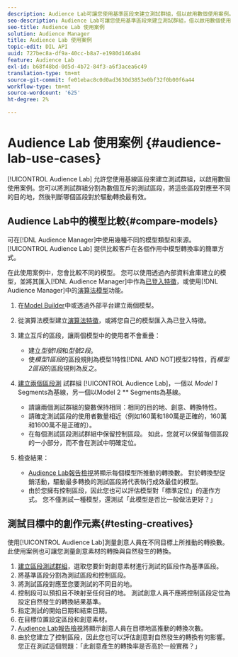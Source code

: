 ```yaml
---
description: Audience Lab可讓您使用基準區段來建立測試群組，借以啟用數個使用案例。 您可以將測試群組分割為數個互斥的測試區段，將這些區段對應至不同的目的地，然後判斷哪個區段對於驅動轉換最有效。
seo-description: Audience Lab可讓您使用基準區段來建立測試群組，借以啟用數個使用案例。 您可以將測試群組分割為數個互斥的測試區段，將這些區段對應至不同的目的地，然後判斷哪個區段對於驅動轉換最有效。
seo-title: Audience Lab 使用案例
solution: Audience Manager
title: Audience Lab 使用案例
topic-edit: DIL API
uuid: 727bec8a-df9a-40cc-b8a7-e1980d146a84
feature: Audience Lab
exl-id: b68f48bd-0d5d-4b72-84f3-a6f3acea6c49
translation-type: tm+mt
source-git-commit: fe01ebac8c0d0ad3630d3853e0bf32f0b00f6a44
workflow-type: tm+mt
source-wordcount: '625'
ht-degree: 2%

---
```


# Audience Lab 使用案例 {#audience-lab-use-cases}

[!UICONTROL Audience Lab] 允許您使用基線區段來建立測試群組，以啟用數個使用案例。您可以將測試群組分割為數個互斥的測試區段，將這些區段對應至不同的目的地，然後判斷哪個區段對於驅動轉換最有效。

## Audience Lab中的模型比較{#compare-models}

可在[!DNL Audience Manager]中使用幾種不同的模型類型和來源。 [!UICONTROL Audience Lab] 提供比較客戶在各個作用中模型轉換率的簡單方式。

<!-- audience-lab-compare-models.xml -->

在此使用案例中，您會比較不同的模型。 您可以使用透過內部資料倉庫建立的模型，並將其匯入[!DNL Audience Manager]中作為[已登入特徵](../../features/traits/create-onboarded-rule-based-traits.md#create-rules-based-or-onboarded-traits)，或使用[!DNL Audience Manager]中的[演算法模型](../../features/algorithmic-models/understanding-models.md)功能。

1. 在[Model Builder](../../features/algorithmic-models/create-model.md)中或透過外部平台建立兩個模型。
1. 從演算法模型建立[演算法特徵](../../features/traits/create-algorithmic-traits.md)，或將您自己的模型匯入為已登入特徵。
1. 建立互斥的區段，讓兩個模型中的使用者不會重疊：

   * 建立&#x200B;*型號1段*&#x200B;和&#x200B;*型號2段*。
   * 使&#x200B;*模型1區段*&#x200B;的區段規則為模型1特性[!DNL AND NOT]模型2特性，而&#x200B;*模型2區段*&#x200B;的區段規則為反之。

1. [建立兩個區段測](../../features/audience-lab/audience-lab-manage-test-groups.md#create-test-groups) 試群組 [!UICONTROL Audience Lab]，一個以 *Model 1* Segments為基線，另一個以Model 2  ** Segments為基線。

   * 請讓兩個測試群組的變數保持相同：相同的目的地、創意、轉換特性。
   * 請確定測試區段的使用者數量相近（例如160萬和180萬是正確的，160萬和1600萬不是正確的）。
   * 在每個測試區段測試群組中保留控制區段。 如此，您就可以保留每個區段的一小部分，而不會在測試中明確定位。

1. 檢查結果：

   * [Audience Lab報告檢視](../../features/audience-lab/audience-lab-reporting-view.md)將顯示每個模型所推動的轉換數。 對於轉換型促銷活動，驅動最多轉換的測試區段將代表執行成效最佳的模型。
   * 由於您擁有控制區段，因此您也可以評估模型對「標準定位」的運作方式。 您不僅測試一種模型，還測試「此模型是否比一般做法更好？」

## 測試目標中的創作元素{#testing-creatives}

<!-- audience-lab-creatives-across-destinations.xml -->

使用[!UICONTROL Audience Lab]測量創意人員在不同目標上所推動的轉換數。 此使用案例也可讓您測量創意素材的轉換與自然發生的轉換。

1. [建立區段測試群組](../../features/audience-lab/audience-lab-manage-test-groups.md#create-test-groups)，選取您要針對創意素材進行測試的區段作為基準區段。
1. 將基準區段分割為測試區段和控制區段。
1. 將測試區段對應至您要測試的不同目的地。
1. 控制段可以預扣且不映射至任何目的地。 測試創意人員不應將控制區段定位為設定自然發生的轉換結果基準。
1. 指定測試的開始日期和結束日期。
1. 在目標位置設定區段和創意素材。
1. [Audience Lab報告檢視](../../features/audience-lab/audience-lab-reporting-view.md)將顯示創意人員在目標地區推動的轉換次數。
1. 由於您建立了控制區段，因此您也可以評估創意對自然發生的轉換有何影響。 您正在測試這個問題：「此創意產生的轉換率是否高於一般實務？」
